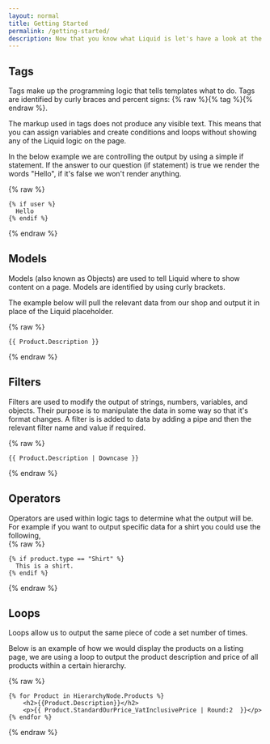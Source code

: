 ```yaml
---
layout: normal
title: Getting Started
permalink: /getting-started/
description: Now that you know what Liquid is let's have a look at the key features and how they work.
---
```


## Tags

Tags make up the programming logic that tells templates what to do. Tags are identified by curly braces and percent signs: {% raw %}{% tag %}{% endraw %}.

The markup used in tags does not produce any visible text. This means that you can assign variables and create conditions and loops without showing any of the Liquid logic on the page.

In the below example we are controlling the output by using a simple if statement. If the answer to our question (if statement) is true we render the words "Hello", if it's false we won't render anything.

{% raw %}
```liquid
{% if user %}
  Hello
{% endif %} 
```
{% endraw %}


## Models

Models (also known as Objects) are used to tell Liquid where to show content on a page. Models are identified by using curly brackets. 

The example below will pull the relevant data from our shop and output it in place of the Liquid placeholder. 

{% raw %}
```liquid
{{ Product.Description }} 
```
{% endraw %}


## Filters

Filters are used to modify the output of strings, numbers, variables, and objects. Their purpose is to manipulate the data in some way so that it's format changes.  A filter is is added to data by adding a pipe and then the relevant filter name and value if required.

{% raw %}
```liquid
{{ Product.Description | Downcase }}
```
{% endraw %}


## Operators

Operators are used within logic tags to determine what the output will be.  For example if you want to output specific data for a shirt you could use the following,  
{% raw %}
```liquid
{% if product.type == "Shirt" %}
  This is a shirt.
{% endif %}
```
{% endraw %}


## Loops

Loops allow us to output the same piece of code a set number of times.

Below is an example of how we would display the products on a listing page, we are using a loop to output the product description and price of all products within a certain hierarchy. 

{% raw %}
```liquid
{% for Product in HierarchyNode.Products %}
    <h2>{{Product.Description}}</h2>
    <p>{{ Product.StandardOurPrice_VatInclusivePrice | Round:2  }}</p>
{% endfor %} 
```
{% endraw %}